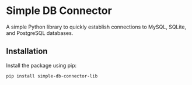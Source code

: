 # Simple DB Connector

A simple Python library to quickly establish connections to MySQL, SQLite, and PostgreSQL databases.

## Installation

Install the package using pip:

```bash
pip install simple-db-connector-lib